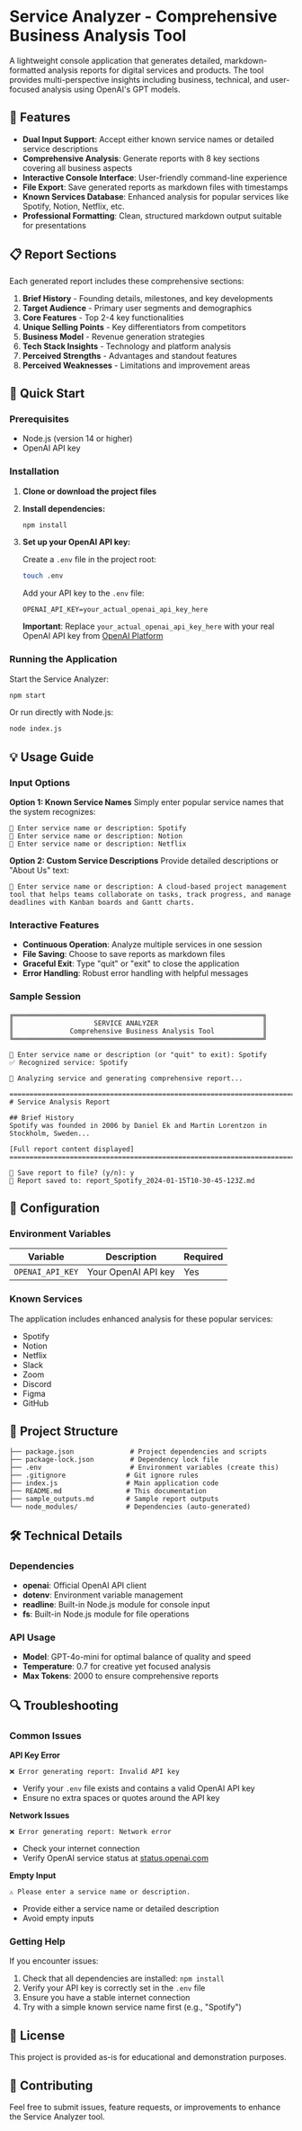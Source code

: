 # Service Analyzer - Comprehensive Business Analysis Tool

A lightweight console application that generates detailed, markdown-formatted analysis reports for digital services and products. The tool provides multi-perspective insights including business, technical, and user-focused analysis using OpenAI's GPT models.

## 🎯 Features

- **Dual Input Support**: Accept either known service names or detailed service descriptions
- **Comprehensive Analysis**: Generate reports with 8 key sections covering all business aspects
- **Interactive Console Interface**: User-friendly command-line experience
- **File Export**: Save generated reports as markdown files with timestamps
- **Known Services Database**: Enhanced analysis for popular services like Spotify, Notion, Netflix, etc.
- **Professional Formatting**: Clean, structured markdown output suitable for presentations

## 📋 Report Sections

Each generated report includes these comprehensive sections:

1. **Brief History** - Founding details, milestones, and key developments
2. **Target Audience** - Primary user segments and demographics
3. **Core Features** - Top 2-4 key functionalities
4. **Unique Selling Points** - Key differentiators from competitors
5. **Business Model** - Revenue generation strategies
6. **Tech Stack Insights** - Technology and platform analysis
7. **Perceived Strengths** - Advantages and standout features
8. **Perceived Weaknesses** - Limitations and improvement areas

## 🚀 Quick Start

### Prerequisites

- Node.js (version 14 or higher)
- OpenAI API key

### Installation

1. **Clone or download the project files**
2. **Install dependencies:**
   ```bash
   npm install
   ```

3. **Set up your OpenAI API key:**
   
   Create a `.env` file in the project root:
   ```bash
   touch .env
   ```
   
   Add your API key to the `.env` file:
   ```env
   OPENAI_API_KEY=your_actual_openai_api_key_here
   ```
   
   **Important**: Replace `your_actual_openai_api_key_here` with your real OpenAI API key from [OpenAI Platform](https://platform.openai.com/api-keys)

### Running the Application

Start the Service Analyzer:
```bash
npm start
```

Or run directly with Node.js:
```bash
node index.js
```

## 💡 Usage Guide

### Input Options

**Option 1: Known Service Names**
Simply enter popular service names that the system recognizes:
```
📝 Enter service name or description: Spotify
📝 Enter service name or description: Notion
📝 Enter service name or description: Netflix
```

**Option 2: Custom Service Descriptions**
Provide detailed descriptions or "About Us" text:
```
📝 Enter service name or description: A cloud-based project management tool that helps teams collaborate on tasks, track progress, and manage deadlines with Kanban boards and Gantt charts.
```

### Interactive Features

- **Continuous Operation**: Analyze multiple services in one session
- **File Saving**: Choose to save reports as markdown files
- **Graceful Exit**: Type "quit" or "exit" to close the application
- **Error Handling**: Robust error handling with helpful messages

### Sample Session

```
╔══════════════════════════════════════════════════════════════╗
║                    SERVICE ANALYZER                          ║
║              Comprehensive Business Analysis Tool            ║
╚══════════════════════════════════════════════════════════════╝

📝 Enter service name or description (or "quit" to exit): Spotify
✅ Recognized service: Spotify

🔄 Analyzing service and generating comprehensive report...

================================================================================
# Service Analysis Report

## Brief History
Spotify was founded in 2006 by Daniel Ek and Martin Lorentzon in Stockholm, Sweden...

[Full report content displayed]
================================================================================

💾 Save report to file? (y/n): y
💾 Report saved to: report_Spotify_2024-01-15T10-30-45-123Z.md
```

## 🔧 Configuration

### Environment Variables

| Variable | Description | Required |
|----------|-------------|----------|
| `OPENAI_API_KEY` | Your OpenAI API key | Yes |

### Known Services

The application includes enhanced analysis for these popular services:
- Spotify
- Notion  
- Netflix
- Slack
- Zoom
- Discord
- Figma
- GitHub

## 📁 Project Structure

```
├── package.json              # Project dependencies and scripts
├── package-lock.json         # Dependency lock file
├── .env                      # Environment variables (create this)
├── .gitignore               # Git ignore rules
├── index.js                 # Main application code
├── README.md                # This documentation
├── sample_outputs.md        # Sample report outputs
└── node_modules/            # Dependencies (auto-generated)
```

## 🛠️ Technical Details

### Dependencies

- **openai**: Official OpenAI API client
- **dotenv**: Environment variable management
- **readline**: Built-in Node.js module for console input
- **fs**: Built-in Node.js module for file operations

### API Usage

- **Model**: GPT-4o-mini for optimal balance of quality and speed
- **Temperature**: 0.7 for creative yet focused analysis
- **Max Tokens**: 2000 to ensure comprehensive reports

## 🔍 Troubleshooting

### Common Issues

**API Key Error**
```
❌ Error generating report: Invalid API key
```
- Verify your `.env` file exists and contains a valid OpenAI API key
- Ensure no extra spaces or quotes around the API key

**Network Issues**
```
❌ Error generating report: Network error
```
- Check your internet connection
- Verify OpenAI service status at [status.openai.com](https://status.openai.com)

**Empty Input**
```
⚠️ Please enter a service name or description.
```
- Provide either a service name or detailed description
- Avoid empty inputs

### Getting Help

If you encounter issues:
1. Check that all dependencies are installed: `npm install`
2. Verify your API key is correctly set in the `.env` file
3. Ensure you have a stable internet connection
4. Try with a simple known service name first (e.g., "Spotify")

## 📄 License

This project is provided as-is for educational and demonstration purposes.

## 🤝 Contributing

Feel free to submit issues, feature requests, or improvements to enhance the Service Analyzer tool. 